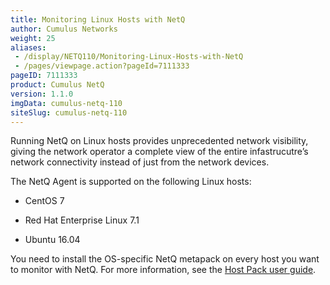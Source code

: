 ```yaml
---
title: Monitoring Linux Hosts with NetQ
author: Cumulus Networks
weight: 25
aliases:
 - /display/NETQ110/Monitoring-Linux-Hosts-with-NetQ
 - /pages/viewpage.action?pageId=7111333
pageID: 7111333
product: Cumulus NetQ
version: 1.1.0
imgData: cumulus-netq-110
siteSlug: cumulus-netq-110
---
```

Running NetQ on Linux hosts provides unprecedented network visibility,
giving the network operator a complete view of the entire
infastrucutre’s network connectivity instead of just from the network
devices.

The NetQ Agent is supported on the following Linux hosts:

  - CentOS 7

  - Red Hat Enterprise Linux 7.1

  - Ubuntu 16.04

You need to install the OS-specific NetQ metapack on every host you want
to monitor with NetQ. For more information, see the [Host Pack user guide](/host-pack).
